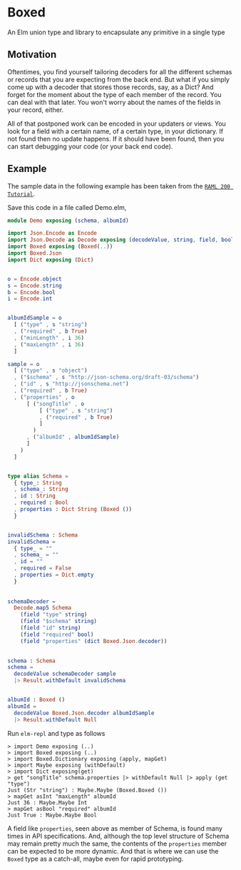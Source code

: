 # Boxed
An Elm union type and library to encapsulate any primitive in a single type


## Motivation
Oftentimes, you find yourself tailoring decoders for all the different schemas
or records that you are expecting from the back end. But what if you simply come
up with a decoder that stores those records, say, as a Dict? And forget for
the moment about the type of each member of the record. You can deal with
that later. You won't worry about the names of the fields in your record, either.

All of that postponed work can be encoded in your updaters or views. You look
for a field with a certain name, of a certain type, in your dictionary. If not
found then no update happens. If it should have been found, then you can start
debugging your code (or your back end code).


## Example
The sample data in the following example has been taken from the 
[`RAML 200 Tutorial`](https://raml.org/developers/raml-200-tutorial).

Save this code in a file called Demo.elm,

```elm 
module Demo exposing (schema, albumId)

import Json.Encode as Encode
import Json.Decode as Decode exposing (decodeValue, string, field, bool, dict)
import Boxed exposing (Boxed(..))
import Boxed.Json
import Dict exposing (Dict)


o = Encode.object
s = Encode.string
b = Encode.bool
i = Encode.int


albumIdSample = o
  [ ("type" , s "string")
  , ("required" , b True)
  , ("minLength" , i 36)
  , ("maxLength" , i 36)
  ]

sample = o
  [ ("type" , s "object")
  , ("$schema" , s "http://json-schema.org/draft-03/schema")
  , ("id" , s "http://jsonschema.net")
  , ("required" , b True)
  , ("properties" , o
      [ ("songTitle" , o
          [ ("type" , s "string")
          , ("required" , b True)
          ]
        )
      , ("albumId" , albumIdSample)
      ]
    )
  ]


type alias Schema = 
  { type_: String 
  , schema_: String
  , id : String 
  , required : Bool
  , properties : Dict String (Boxed ())
  }


invalidSchema : Schema 
invalidSchema = 
  { type_ = "" 
  , schema_ = ""
  , id = "" 
  , required = False
  , properties = Dict.empty
  }
  
  
schemaDecoder =
  Decode.map5 Schema 
    (field "type" string)
    (field "$schema" string)
    (field "id" string)
    (field "required" bool)
    (field "properties" (dict Boxed.Json.decoder))

    
schema : Schema    
schema = 
  decodeValue schemaDecoder sample
  |> Result.withDefault invalidSchema


albumId : Boxed ()    
albumId = 
  decodeValue Boxed.Json.decoder albumIdSample
  |> Result.withDefault Null
```



Run `elm-repl` and type as follows 

    > import Demo exposing (..)
    > import Boxed exposing (..)
    > import Boxed.Dictionary exposing (apply, mapGet)
    > import Maybe exposing (withDefault)
    > import Dict exposing(get)
    > get "songTitle" schema.properties |> withDefault Null |> apply (get "type")
    Just (Str "string") : Maybe.Maybe (Boxed.Boxed ())
    > mapGet asInt "maxLength" albumId
    Just 36 : Maybe.Maybe Int
    > mapGet asBool "required" albumId
    Just True : Maybe.Maybe Bool
    
    


A field like `properties`, seen above as member of Schema, is found many times
in API specifications. And, although the top level structure of Schema may 
remain pretty much the same, the contents of the `properties` member can be
expected to be more dynamic. And that is where we can use the `Boxed` type as 
a catch-all, maybe even for rapid prototyping.




